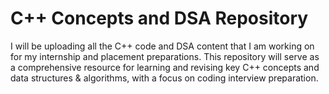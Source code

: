 # C++ Concepts and DSA Repository

 I will be uploading all the C++ code and DSA content that I am working on for my internship and placement preparations. This repository will serve as a comprehensive resource for learning and revising key C++ concepts and data structures & algorithms, with a focus on coding interview preparation.

